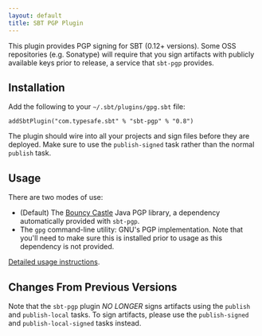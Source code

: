 ```yaml
---
layout: default
title: SBT PGP Plugin
---
```


This plugin provides PGP signing for SBT (0.12+ versions).  Some OSS repositories (e.g. Sonatype) will require that you sign artifacts with publicly available keys prior to release, a service that `sbt-pgp` provides.

## Installation ##

Add the following to your `~/.sbt/plugins/gpg.sbt` file:
   
    addSbtPlugin("com.typesafe.sbt" % "sbt-pgp" % "0.8")

The plugin should wire into all your projects and sign files before they are deployed.  Make sure to use the `publish-signed` task rather than the normal `publish` task.

## Usage ##

There are two modes of use:

* (Default) The [Bouncy Castle](http://www.bouncycastle.org/) Java PGP library, a dependency automatically provided with `sbt-pgp`.
* The `gpg` command-line utility: GNU's PGP implementation.  Note that you'll need to make sure this is installed prior to usage as this dependency is not provided.

[Detailed usage instructions](usage.html).

## Changes From Previous Versions ##

Note that the `sbt-pgp` plugin *NO LONGER* signs artifacts using the `publish` and `publish-local` tasks.  To sign artifacts, please use the `publish-signed` and `publish-local-signed` tasks instead.

